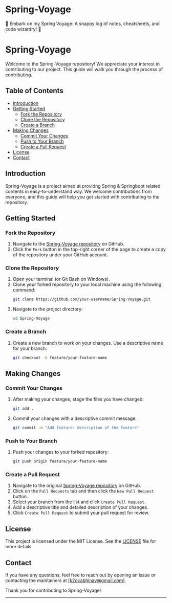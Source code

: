 # Spring-Voyage
🚀 Embark on my Spring Voyage: A snappy log of notes, cheatsheets, and code wizardry! 📝

# Spring-Voyage

Welcome to the Spring-Voyage repository! We appreciate your interest in contributing to our project. 
This guide will walk you through the process of contributing.

## Table of Contents
- [Introduction](#introduction)
- [Getting Started](#getting-started)
    - [Fork the Repository](#fork-the-repository)
    - [Clone the Repository](#clone-the-repository)
    - [Create a Branch](#create-a-branch)
- [Making Changes](#making-changes)
    - [Commit Your Changes](#commit-your-changes)
    - [Push to Your Branch](#push-to-your-branch)
    - [Create a Pull Request](#create-a-pull-request)
- [License](#license)
- [Contact](#contact)

## Introduction

Spring-Voyage is a project aimed at providng Spring & Springboot related contents in easy-to-understand way. We welcome contributions from everyone, and this guide will help you get started with contributing to the repository.

## Getting Started

### Fork the Repository

1. Navigate to the [Spring-Voyage repository](https://github.com/k2ocabhinav/Spring-Voyage.git) on GitHub.
2. Click the `Fork` button in the top-right corner of the page to create a copy of the repository under your GitHub account.

### Clone the Repository

1. Open your terminal (or Git Bash on Windows).
2. Clone your forked repository to your local machine using the following command:
   ```bash
   git clone https://github.com/your-username/Spring-Voyage.git
   ```
3. Navigate to the project directory:
   ```bash
   cd Spring-Voyage
   ```

### Create a Branch

1. Create a new branch to work on your changes. Use a descriptive name for your branch:
   ```bash
   git checkout -b feature/your-feature-name
   ```

## Making Changes

### Commit Your Changes

1. After making your changes, stage the files you have changed:
   ```bash
   git add .
   ```
2. Commit your changes with a descriptive commit message:
   ```bash
   git commit -m "Add feature: description of the feature"
   ```

### Push to Your Branch

1. Push your changes to your forked repository:
   ```bash
   git push origin feature/your-feature-name
   ```

### Create a Pull Request

1. Navigate to the original [Spring-Voyage repository](https://github.com/k2ocabhinav/Spring-Voyage.git) on GitHub.
2. Click on the `Pull Requests` tab and then click the `New Pull Request` button.
3. Select your branch from the list and click `Create Pull Request`.
4. Add a descriptive title and detailed description of your changes.
5. Click `Create Pull Request` to submit your pull request for review.


## License

This project is licensed under the MIT License. See the [LICENSE](https://github.com/git/git-scm.com/blob/main/MIT-LICENSE.txt) file for more details.

## Contact

If you have any questions, feel free to reach out by opening an issue or contacting the maintainers at [k2ocabhinav@gmail.com].

Thank you for contributing to Spring-Voyage!

---

